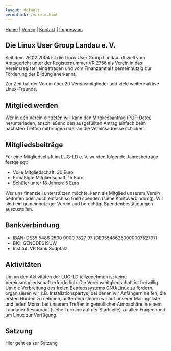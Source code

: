 ```yaml
---
layout: default
permalink: /verein.html
---
```

[Home](/) | [Verein](verein.html) | [Kontakt](kontakt.html) | [Impressum](impressum.html)

## Die Linux User Group Landau e. V.
Seit dem 26.02.2004 ist die Linux User Group Landau offiziell vom Amtsgericht unter der Registernummer VR 2756 als Verein in das Vereinsregister eingetragen und vom Finanzamt als gemeinnützig zur Förderung der Bildung anerkannt.

Zur Zeit hat der Verein über 20 Vereinsmitglieder und viele weitere aktive Linux-Freunde.

## Mitglied werden
Wer in den Verein eintreten will kann den Mitgliedsantrag (PDF-Datei) herunterladen, anschließend den ausgefüllten Antrag einfach beim nächsten Treffen mitbringen oder an die Vereinsadresse schicken.

## Mitgliedsbeiträge
Für eine Mitgliedschaft im LUG-LD e. V. wurden folgende Jahresbeiträge festgelegt:

* Volle Mitgliedschaft: 30 Euro
* Ermäßigte Mitgliedschaft: 15 Euro
* Schüler unter 18 Jahren: 5 Euro

Wer uns finanziell unterstützen möchte, kann als Mitglied unserem Verein beitreten oder auch einfach so Geld spenden (siehe Kontoverbindung). Wir sind ein gemeinnütziger Verein und berechtigt Spendenbestätigungen auszustellen.

## Bankverbindung
* IBAN: DE35 5486 2500 0000 7527 97 (DE35548625000000752797)
* BIC: GENODE61SUW
* Institut: VR Bank Südpfalz

## Aktivitäten
Um an den Aktivitäten der LUG-LD teilzunehmen ist keine Vereinsmitgliedschaft erforderlich. Die Vereinsmitgliedschaft ist freiwillig. Um die Verbreitung des freien Betriebssystems GNU/Linux zu fördern, organisieren wir z.B. Installationspartys, bei denen wir Anfängern helfen, die ersten Hürden zu nehmen, außerdem stehen wir auf unserer Mailingsliste und jeden Monat bei unserem Treffen in gemütlicher Atmosphäre in einem Landauer Restaurant (siehe Termine auf der Startseite) zu allen Fragen rund um Linux zur Verfügung.

## Satzung
Hier geht es zur Satzung
